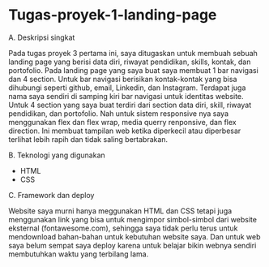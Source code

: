 # Tugas-proyek-1-landing-page
A. Deskripsi singkat

Pada tugas proyek 3 pertama ini, saya ditugaskan untuk membuah sebuah landing page yang berisi data diri, riwayat pendidikan, skills, kontak, dan portofolio. Pada landing page yang saya buat saya membuat 1 bar navigasi dan 4 section. Untuk bar navigasi berisikan kontak-kontak yang bisa dihubungi seperti github, email, Linkedin, dan Instagram. Terdapat juga nama saya sendiri di samping kiri bar navigasi untuk identitas website. Untuk 4 section yang saya buat terdiri dari section data diri, skill, riwayat pendidikan, dan portofolio. Nah untuk sistem responsive nya saya menggunakan flex dan flex wrap, media querry renponsive, dan flex direction. Ini membuat tampilan web ketika diperkecil atau diperbesar terlihat lebih rapih dan tidak saling bertabrakan.

B. Teknologi yang digunakan

  - HTML
  - CSS
    
C. Framework dan deploy

Website saya murni hanya meggunakan HTML dan CSS tetapi juga menggunakan link yang bisa untuk mengimpor simbol-simbol dari website eksternal (fontawesome.com), sehingga saya tidak perlu terus untuk mendownload bahan-bahan untuk kebutuhan website saya. Dan untuk web saya belum sempat saya deploy karena untuk belajar bikin webnya sendiri membutuhkan waktu yang terbilang lama.
